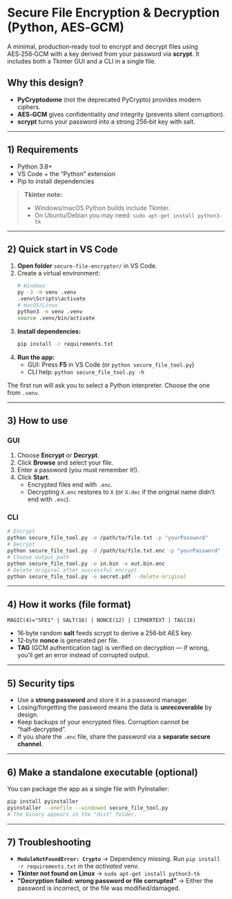 # Secure File Encryption & Decryption (Python, AES‑GCM)

A minimal, production‑ready tool to encrypt and decrypt files using AES‑256‑GCM with a key derived from your password via **scrypt**. It includes both a Tkinter GUI and a CLI in a single file.

## Why this design?
- **PyCryptodome** (not the deprecated PyCrypto) provides modern ciphers.
- **AES‑GCM** gives confidentiality *and* integrity (prevents silent corruption).
- **scrypt** turns your password into a strong 256‑bit key with salt.

---

## 1) Requirements

- Python 3.8+
- VS Code + the “Python” extension
- Pip to install dependencies

> **Tkinter note:**  
> - Windows/macOS Python builds include Tkinter.  
> - On Ubuntu/Debian you may need: `sudo apt-get install python3-tk`

---

## 2) Quick start in VS Code

1. **Open folder** `secure-file-encryptor/` in VS Code.
2. Create a virtual environment:
   ```bash
   # Windows
   py -3 -m venv .venv
   .venv\Scripts\activate
   # macOS/Linux
   python3 -m venv .venv
   source .venv/bin/activate
   ```
3. **Install dependencies:**
   ```bash
   pip install -r requirements.txt
   ```
4. **Run the app:**
   - GUI: Press **F5** in VS Code (or `python secure_file_tool.py`)
   - CLI help: `python secure_file_tool.py -h`

The first run will ask you to select a Python interpreter. Choose the one from `.venv`.

---

## 3) How to use

### GUI
1. Choose **Encrypt** or **Decrypt**.
2. Click **Browse** and select your file.
3. Enter a password (you must remember it!).
4. Click **Start**.
   - Encrypted files end with `.enc`.
   - Decrypting `X.enc` restores to `X` (or `X.dec` if the original name didn’t end with `.enc`).

### CLI
```bash
# Encrypt
python secure_file_tool.py -e /path/to/file.txt -p "yourPassword"
# Decrypt
python secure_file_tool.py -d /path/to/file.txt.enc -p "yourPassword"
# Choose output path
python secure_file_tool.py -e in.bin -o out.bin.enc
# Delete original after successful encrypt
python secure_file_tool.py -e secret.pdf --delete-original
```

---

## 4) How it works (file format)

```
MAGIC(4)="SFE1" | SALT(16) | NONCE(12) | CIPHERTEXT | TAG(16)
```
- 16‑byte random **salt** feeds scrypt to derive a 256‑bit AES key.
- 12‑byte **nonce** is generated per file.
- **TAG** (GCM authentication tag) is verified on decryption — if wrong, you’ll get an error instead of corrupted output.

---

## 5) Security tips

- Use a **strong password** and store it in a password manager.
- Losing/forgetting the password means the data is **unrecoverable** by design.
- Keep backups of your encrypted files. Corruption cannot be “half‑decrypted”.
- If you share the `.enc` file, share the password via a **separate secure channel**.

---

## 6) Make a standalone executable (optional)

You can package the app as a single file with PyInstaller:

```bash
pip install pyinstaller
pyinstaller --onefile --windowed secure_file_tool.py
# The binary appears in the "dist" folder.
```

---

## 7) Troubleshooting

- **`ModuleNotFoundError: Crypto`** → Dependency missing. Run `pip install -r requirements.txt` in the *activated* venv.
- **Tkinter not found on Linux** → `sudo apt-get install python3-tk`
- **"Decryption failed: wrong password or file corrupted"** → Either the password is incorrect, or the file was modified/damaged.
